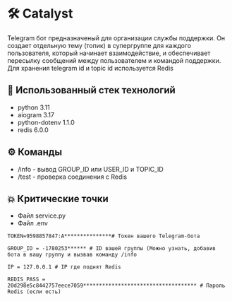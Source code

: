 # 🛠️ Catalyst
Telegram бот предназначеный для организации службы поддержки. Он создает отдельную тему (топик) в супергруппе для каждого пользователя, который начинает взаимодействие, и обеспечивает пересылку сообщений между пользователем и командой поддержки. Для хранения telegram id и topic id используется Redis
## 🧰 Использованный стек технологий
- python 3.11
- aiogram 3.17
- python-dotenv 1.1.0
- redis 6.0.0
## ⚙️ Команды 
- /info - вывод GROUP_ID или USER_ID и TOPIC_ID
- /test - проверка соединения с Redis
## 💥 Критические точки
- Файл service.py
- Файл .env 
```
TOKEN=9598857847:A***************# Токен вашего Telegram-бота

GROUP_ID = -1780253****** # ID вашей группы (Можно узнать, добавив бота в вашу группу и вызвав команду /info

IP = 127.0.0.1 # IP где поднят Redis

REDIS_PASS = 20d298e5c8442757eece7059************************************ # Пароль Redis (если есть)
```

